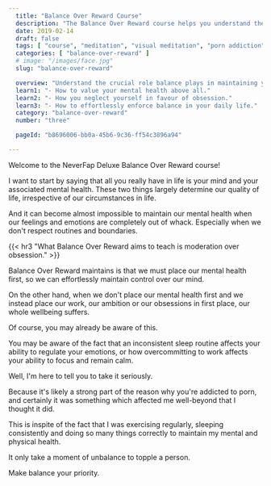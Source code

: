 ```yaml
---
  title: "Balance Over Reward Course"
  description: "The Balance Over Reward course helps you understand the crucial role balance plays in maintaining your feelings and emotions."
  date: 2019-02-14
  draft: false
  tags: [ "course", "meditation", "visual meditation", "porn addiction", "addiction", "awareness", "awareness exercises", "perspective", "nofap", "neverfap", "neverfap deluxe" ]
  categories: [ "balance-over-reward" ]
  # image: "/images/face.jpg"
  slug: "balance-over-reward"

  overview: "Understand the crucial role balance plays in maintaining your feelings and emotions."
  learn1: "- How to value your mental health above all."
  learn2: "- How you neglect yourself in favour of obsession."
  learn3: "- How to effortlessly enforce balance in your daily life."
  category: "balance-over-reward"
  number: "three"

  pageId: "b8696006-bb0a-45b6-9c36-ff54c3896a94"

---
```


<!-- Will Need One Edit -->

Welcome to the NeverFap Deluxe Balance Over Reward course!

I want to start by saying that all you really have in life is your mind and your associated mental health. These two things largely determine our quality of life, irrespective of our circumstances in life.

And it can become almost impossible to maintain our mental health when our feelings and emotions are completely out of whack. Especially when we don't respect routines and boundaries.


{{< hr3 "What Balance Over Reward aims to teach is moderation over obsession." >}}


Balance Over Reward maintains is that we must place our mental health first, so we can effortlessly maintain control over our mind. 

On the other hand, when we don't place our mental health first and we instead place our work, our ambition or our obsessions in first place, our whole wellbeing suffers.

Of course, you may already be aware of this.

You may be aware of the fact that an inconsistent sleep routine affects your ability to regulate your emotions, or how overcommitting to work affects your ability to focus and remain calm.

Well, I'm here to tell you to take it seriously. 

Because it's likely a strong part of the reason why you're addicted to porn, and certainly it was something which affected me well-beyond that I thought it did.

This is inspite of the fact that I was exercising regularly, sleeping consistently and doing so many things correctly to maintain my mental and physical health.

It only take a moment of unbalance to topple a person. 

Make balance your priority.
